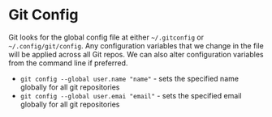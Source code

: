 # Git Config

Git looks for the global config file at either `~/.gitconfig` or `~/.config/git/config`. Any configuration variables that we
change in the file will be applied across all Git repos. We can also alter configuration variables from the command line if preferred.

- `git config --global user.name "name"` - sets the specified name globally for all git repositories
- `git config --global user.emai "email"` - sets the specified email globally for all git repositories
